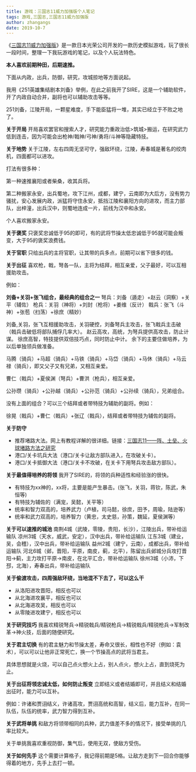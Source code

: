 ```yaml
---
title: 游戏：三国志11威力加强版个人笔记
tags: 游戏,三国志,三国志11威力加强版
author: zhangangs
date: 2019-10-7
---
```

《[三国志11威力加强版](https://baike.baidu.com/item/%E4%B8%89%E5%9B%BD%E5%BF%9711%E5%A8%81%E5%8A%9B%E5%8A%A0%E5%BC%BA%E7%89%88)》是一款日本光荣公司开发的一款历史模拟游戏，玩了很长一段时间，整理一下我玩游戏的笔记，以及个人玩法特色。

**本人喜欢前期种田，后期速推。**

下面从内政，出兵，防御，研究，攻城掠地等方面说起。

我用《251英雄集结剧本刘备》举例，在此之前我开了SIRE，这是一个辅助软件，开了内政自动合并，副将也可以辅助攻击等等。

251刘备，江陵开局，一颗星难度，手下能臣猛将一堆，其实已经立于不败之地了。

**关于开局**
开局喜欢罢官和搜索人才，研究能力重政治低>筑城>搬运，在研究武力低到连击，因为可能会出枪神/戟神/弓神/勇将/斗神等隐藏特技。

**关于地势**
关于江陵，左右四周无坚可守，强敌环绕，江陵，寿春城是著名的绞肉机，四面都可以进攻。

打法有很多种：

第一种速推襄阳或者柴桑，收其兵将。

第二种搬家永安，出兵蜀地，攻下江州，成都，建宁，云南即为大后方，没有势力骚扰，安心发展内政，派猛将守住永安，抵挡江陵和襄阳方向的进攻，而主力部队，出梓潼，出兵汉中，则蜀地连成一片，前线为汉中和永安。

个人喜欢搬家永安。

**关于褒奖**
只褒奖忠诚低于95的即可，有的武将节操太低忠诚低于95就可能会叛变，大于95的褒奖浪费钱。

**关于官职**
只给出兵的主将官职，让其带的兵多点，前期可以省下很多的钱。

**关于出征**
喜欢枪，戟，弩各一队，主将为结拜，相互亲爱，父子最好，可以互相援助攻击。

例如：

**刘备+关羽+张飞组合，最经典的组合之一**
弩兵：刘备（遁走）+赵云（洞察）+关平（辅佐）
枪兵：关羽（神将）+刘封（枪将）+姜维（反计）
戟兵：张飞（斗神）+张苞（扫荡）+徐庶（精妙）

刘备,关羽，张飞互相援助攻击，关羽硬控，刘备弩兵主攻击，张飞戟兵主击破（戟兵击破低将部队捕俘几率大）。
赵云高攻，高统，为弩兵提供高攻击，防止计谋。
徐庶高智，特技提供双倍技巧点，同时防止中计。
余下的主要住做培养，为以后单独领兵做准备。

马腾（骑兵）+马超（骑兵）+马铁（骑兵）+马岱（骑兵）+马休（骑兵）+马云禄（骑兵），即又父子又有兄弟，又相互亲爱。

曹仁（戟兵）+夏侯渊（弩兵）+曹洪（枪兵），相互亲爱。

公孙瓒（骑兵）+公孙越（骑兵）+公孙范（骑兵）+公孙续（骑兵），兄弟组合。

没有上面的组合？可以三个结拜或者带特技为辅助的副将。例如：

徐晃（戟兵）+曹仁（戟兵）+张辽（戟兵），结拜或者带特技为辅佐的副将。

**关于防守**
 - 推荐堵路大法。网上有教程详解的很详细。链接：[三国志11——阵、土垒、火球堵路方法之研究](https://game.ali213.net/thread-3059001-1-1.html)
 - 港口/关卡坑兵大法（港口/关卡让敌方部队进入，在攻破关卡）。
 - 港口/关卡抵御大法（港口/关卡不攻破，在关卡下用弩兵攻击敌方部队）。

**关于最值得培养的将领**
我开了SIRE的，将领的兵种适性和经验涨的很快。
- 有特技为xx神的，xx将，主要是能产生暴击。(张飞，关羽，蒋钦，陈武，朱恒等)
- 有特技为辅佐的（满宠，吴懿，关平等）
- 统率和智力双高的，培养武力（卢植，司马懿，徐庶，田予，周瑜，陆逊等）
- 统率和武力双高的，培养智力（黄忠，太史慈，孙策，魏延，夏侯渊等）

**关于可以速推的城池**
南荆4城（武陵，零陵，贵阳，长沙），江陵出兵，带补给运输队
凉州3城（天水，威武，安定），汉中出兵，带补给运输队
江东3城（建业，吴，会稽），汉中出兵，带补给运输队
益州2城（建宁，云南），成都出兵，带补给运输队
河北6城（邺，晋阳，平原，南皮，蓟，北平），陈留出兵邺城分兵攻打晋阳->蓟，主力攻打平原->南皮，在北平汇合，带补给运输队
徐州3城（小沛，下邳，北海），寿春出兵，带补给运输队

**关于偷渡攻击，四周强敌环绕，当地混不下去了，可以这么干**
- 从洛阳进攻晋阳，相反也可以
- 从北海进攻襄平，相反也可以
- 从北海进攻吴，相反也可以
- 从零陵进攻建宁，相反也可以

**关于研究技巧**
我喜欢精锐弩兵->精锐戟兵/精锐枪兵->精锐戟兵/精锐枪兵->军制改革->神火技，后面的随便研究。

**关于君主切换**
有的君主魅力和节操太差，寿命又很长，相性也不好（例如：袁术），可以可以让他非正常死亡，换一个节操高点的武将当君主。

具体思想就是火烧，可以自己点火想火上占，别人点火，想火上占，直到烧死为止。

**关于出征将领忠诚太低，如何防止叛变**
立即结义或者结婚即可，并且结义和结婚出征时，能力可以互补。

例如：许诸和贾诩结义，许诸高攻，贾诩高统和高智，结义后，能力互补，在同一队伍，队伍的统率，武力智力得到互补。

**关于武将单挑**
和敌方将领带相同的兵种，武力值差不多的情况下，接受单挑的几率比较大。

关于单挑我喜欢重视防御，集气后，使用无双，使敌方受伤。

**关于如何先手**
这个需要计算格子，我记得前期是5格。让敌方走到下一回合你能够得着的地方，先手上去打一顿。